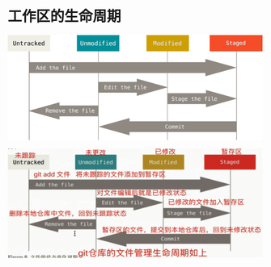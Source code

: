 # 工作区的生命周期

![](<../../.gitbook/assets/image (96).png>)

![](<../../.gitbook/assets/image (51).png>)
